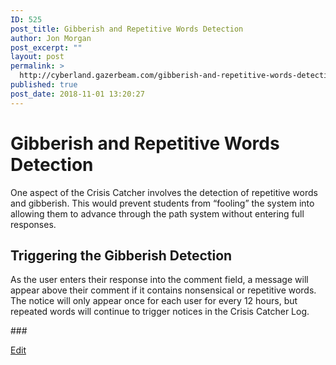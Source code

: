 ```yaml
---
ID: 525
post_title: Gibberish and Repetitive Words Detection
author: Jon Morgan
post_excerpt: ""
layout: post
permalink: >
  http://cyberland.gazerbeam.com/gibberish-and-repetitive-words-detection
published: true
post_date: 2018-11-01 13:20:27
---
```

<h1>Gibberish and Repetitive Words Detection</h1>
<p>One aspect of the Crisis Catcher involves the detection of repetitive words and gibberish. This would prevent students from “fooling” the system into allowing them to advance through the path system without entering full responses.</p>
<h2>Triggering the Gibberish Detection</h2>
<p>As the user enters their response into the comment field, a message will appear above their comment if it contains nonsensical or repetitive words. The notice will only appear once for each user for every 12 hours, but repeated words will continue to trigger notices in the Crisis Catcher Log.</p>
<p></p>
<p>###</p>
<p><a href="https://docs.google.com/document/d/1Xka0pEd9qdH_-B8nafDFM6gQ5QTsyQ5aLwVhf50WVjo/edit?usp=sharing">Edit</a></p>
<p></p>
<p></p>